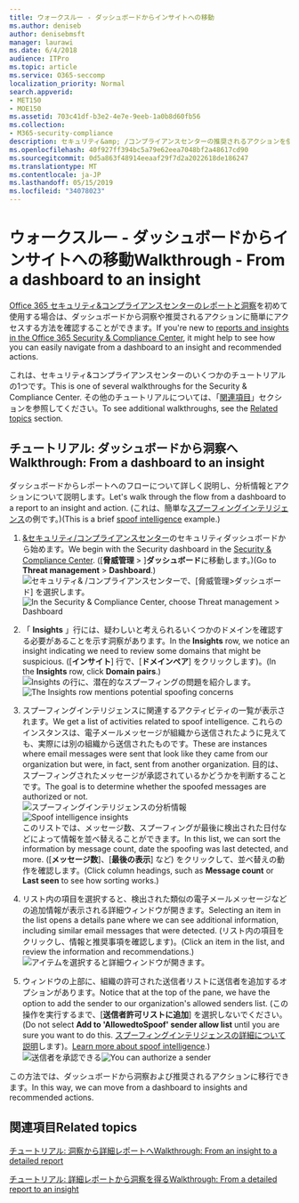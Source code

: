 ```yaml
---
title: ウォークスルー - ダッシュボードからインサイトへの移動
ms.author: deniseb
author: denisebmsft
manager: laurawi
ms.date: 6/4/2018
audience: ITPro
ms.topic: article
ms.service: O365-seccomp
localization_priority: Normal
search.appverid:
- MET150
- MOE150
ms.assetid: 703c41df-b3e2-4e7e-9eeb-1a0b8d60fb56
ms.collection:
- M365-security-compliance
description: セキュリティ&amp; /コンプライアンスセンターの推奨されるアクションを使用して、ダッシュボードから洞察に移動する方法について説明します。
ms.openlocfilehash: 40f927ff394bc5a79e62eea7048bf2a48617cd90
ms.sourcegitcommit: 0d5a863f48914eeaaf29f7d2a2022618de186247
ms.translationtype: MT
ms.contentlocale: ja-JP
ms.lasthandoff: 05/15/2019
ms.locfileid: "34078023"
---
```

# <a name="walkthrough---from-a-dashboard-to-an-insight"></a><span data-ttu-id="ed177-103">ウォークスルー - ダッシュボードからインサイトへの移動</span><span class="sxs-lookup"><span data-stu-id="ed177-103">Walkthrough - From a dashboard to an insight</span></span>

<span data-ttu-id="ed177-104">[Office 365 セキュリティ&amp;コンプライアンスセンターのレポートと洞察](reports-and-insights-in-security-and-compliance.md)を初めて使用する場合は、ダッシュボードから洞察や推奨されるアクションに簡単にアクセスする方法を確認することができます。</span><span class="sxs-lookup"><span data-stu-id="ed177-104">If you're new to [reports and insights in the Office 365 Security &amp; Compliance Center](reports-and-insights-in-security-and-compliance.md), it might help to see how you can easily navigate from a dashboard to an insight and recommended actions.</span></span> 
  
<span data-ttu-id="ed177-105">これは、セキュリティ&amp;コンプライアンスセンターのいくつかのチュートリアルの1つです。</span><span class="sxs-lookup"><span data-stu-id="ed177-105">This is one of several walkthroughs for the Security &amp; Compliance Center.</span></span> <span data-ttu-id="ed177-106">その他のチュートリアルについては、「[関連項目](#related-topics)」セクションを参照してください。</span><span class="sxs-lookup"><span data-stu-id="ed177-106">To see additional walkthroughs, see the [Related topics](#related-topics) section.</span></span> 
  
## <a name="walkthrough-from-a-dashboard-to-an-insight"></a><span data-ttu-id="ed177-107">チュートリアル: ダッシュボードから洞察へ</span><span class="sxs-lookup"><span data-stu-id="ed177-107">Walkthrough: From a dashboard to an insight</span></span>

<span data-ttu-id="ed177-108">ダッシュボードからレポートへのフローについて詳しく説明し、分析情報とアクションについて説明します。</span><span class="sxs-lookup"><span data-stu-id="ed177-108">Let's walk through the flow from a dashboard to a report to an insight and action.</span></span> <span data-ttu-id="ed177-109">(これは、簡単な[スプーフィングインテリジェンス](learn-about-spoof-intelligence.md)の例です。)</span><span class="sxs-lookup"><span data-stu-id="ed177-109">(This is a brief [spoof intelligence](learn-about-spoof-intelligence.md) example.)</span></span> 
  
1. <span data-ttu-id="ed177-110">[ &amp;セキュリティ/コンプライアンスセンター](https://protection.office.com)のセキュリティダッシュボードから始めます。</span><span class="sxs-lookup"><span data-stu-id="ed177-110">We begin with the Security dashboard in the [Security &amp; Compliance Center](https://protection.office.com).</span></span> <span data-ttu-id="ed177-111">([**脅威管理** \> ]**ダッシュボード**に移動します。)</span><span class="sxs-lookup"><span data-stu-id="ed177-111">(Go to **Threat management** \> **Dashboard**.)</span></span><br><span data-ttu-id="ed177-112">![セキュリティ&amp; /コンプライアンスセンターで、[脅威管理\>ダッシュボード] を選択します。](media/05a38660-eb13-4960-a266-11809c453d95.png)</span><span class="sxs-lookup"><span data-stu-id="ed177-112">![In the Security &amp; Compliance Center, choose Threat management \> Dashboard](media/05a38660-eb13-4960-a266-11809c453d95.png)</span></span><br>
  
2. <span data-ttu-id="ed177-113">「 **Insights** 」行には、疑わしいと考えられるいくつかのドメインを確認する必要があることを示す洞察があります。</span><span class="sxs-lookup"><span data-stu-id="ed177-113">In the **Insights** row, we notice an insight indicating we need to review some domains that might be suspicious.</span></span> <span data-ttu-id="ed177-114">([**インサイト**] 行で、[**ドメインペア**] をクリックします)。</span><span class="sxs-lookup"><span data-stu-id="ed177-114">(In the **Insights** row, click **Domain pairs**.)</span></span><br><span data-ttu-id="ed177-115">![Insights の行に、潜在的なスプーフィングの問題を紹介します。](media/dd1d0cb3-3201-45d7-b41d-18a0944fe85d.png)</span><span class="sxs-lookup"><span data-stu-id="ed177-115">![The Insights row mentions potential spoofing concerns](media/dd1d0cb3-3201-45d7-b41d-18a0944fe85d.png)</span></span><br>
  
3. <span data-ttu-id="ed177-116">スプーフィングインテリジェンスに関連するアクティビティの一覧が表示されます。</span><span class="sxs-lookup"><span data-stu-id="ed177-116">We get a list of activities related to spoof intelligence.</span></span> <span data-ttu-id="ed177-117">これらのインスタンスは、電子メールメッセージが組織から送信されたように見えても、実際には別の組織から送信されたものです。</span><span class="sxs-lookup"><span data-stu-id="ed177-117">These are instances where email messages were sent that look like they came from our organization but were, in fact, sent from another organization.</span></span> <span data-ttu-id="ed177-118">目的は、スプーフィングされたメッセージが承認されているかどうかを判断することです。</span><span class="sxs-lookup"><span data-stu-id="ed177-118">The goal is to determine whether the spoofed messages are authorized or not.</span></span><br><span data-ttu-id="ed177-119">![スプーフィングインテリジェンスの分析情報](media/a2e2b4fd-0c1e-499f-8401-cf3089da82fa.png)</span><span class="sxs-lookup"><span data-stu-id="ed177-119">![Spoof intelligence insights](media/a2e2b4fd-0c1e-499f-8401-cf3089da82fa.png)</span></span><br><span data-ttu-id="ed177-120">このリストでは、メッセージ数、スプーフィングが最後に検出された日付などによって情報を並べ替えることができます。</span><span class="sxs-lookup"><span data-stu-id="ed177-120">In this list, we can sort the information by message count, date the spoofing was last detected, and more.</span></span> <span data-ttu-id="ed177-121">([**メッセージ数**]、[**最後の表示**] など) をクリックして、並べ替えの動作を確認します。</span><span class="sxs-lookup"><span data-stu-id="ed177-121">(Click column headings, such as **Message count** or **Last seen** to see how sorting works.)</span></span> 
    
4. <span data-ttu-id="ed177-122">リスト内の項目を選択すると、検出された類似の電子メールメッセージなどの追加情報が表示される詳細ウィンドウが開きます。</span><span class="sxs-lookup"><span data-stu-id="ed177-122">Selecting an item in the list opens a details pane where we can see additional information, including similar email messages that were detected.</span></span> <span data-ttu-id="ed177-123">(リスト内の項目をクリックし、情報と推奨事項を確認します)。</span><span class="sxs-lookup"><span data-stu-id="ed177-123">(Click an item in the list, and review the information and recommendations.)</span></span><br>![アイテムを選択すると詳細ウィンドウが開きます。](media/7ad1faa5-6ca2-474e-a609-eb275e0a8e59.png)<br>
  
5. <span data-ttu-id="ed177-125">ウィンドウの上部に、組織の許可された送信者リストに送信者を追加するオプションがあります。</span><span class="sxs-lookup"><span data-stu-id="ed177-125">Notice that at the top of the pane, we have the option to add the sender to our organization's allowed senders list.</span></span> <span data-ttu-id="ed177-126">(この操作を実行するまで、[**送信者許可リストに追加**] を選択しないでください。</span><span class="sxs-lookup"><span data-stu-id="ed177-126">(Do not select **Add to 'AllowedtoSpoof' sender allow list** until you are sure you want to do this.</span></span> <span data-ttu-id="ed177-127">[スプーフィングインテリジェンスの詳細について説明](learn-about-spoof-intelligence.md)します)。</span><span class="sxs-lookup"><span data-stu-id="ed177-127">[Learn more about spoof intelligence](learn-about-spoof-intelligence.md).)</span></span><br><span data-ttu-id="ed177-128">![送信者を承認できる](media/caf0c20a-6047-486d-8060-5a229a3de49f.png)</span><span class="sxs-lookup"><span data-stu-id="ed177-128">![You can authorize a sender](media/caf0c20a-6047-486d-8060-5a229a3de49f.png)</span></span>
  
<span data-ttu-id="ed177-129">この方法では、ダッシュボードから洞察および推奨されるアクションに移行できます。</span><span class="sxs-lookup"><span data-stu-id="ed177-129">In this way, we can move from a dashboard to insights and recommended actions.</span></span>
  
## <a name="related-topics"></a><span data-ttu-id="ed177-130">関連項目</span><span class="sxs-lookup"><span data-stu-id="ed177-130">Related topics</span></span>

[<span data-ttu-id="ed177-131">チュートリアル: 洞察から詳細レポートへ</span><span class="sxs-lookup"><span data-stu-id="ed177-131">Walkthrough: From an insight to a detailed report</span></span>](from-an-insight-to-a-detailed-report.md)
  
[<span data-ttu-id="ed177-132">チュートリアル: 詳細レポートから洞察を得る</span><span class="sxs-lookup"><span data-stu-id="ed177-132">Walkthrough: From a detailed report to an insight</span></span>](from-a-detailed-report-to-an-insight.md)
  

